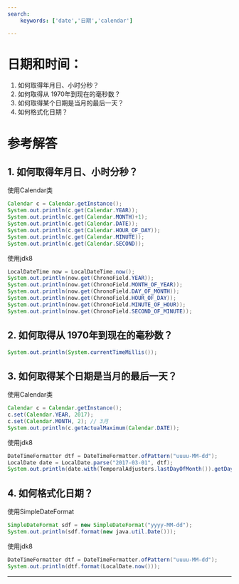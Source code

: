 ```yaml
---
search:
    keywords: ['date','日期','calendar']

---
```



# 日期和时间： 
1. 如何取得年月日、小时分秒？ 
2. 如何取得从 1970年到现在的毫秒数？ 
3. 如何取得某个日期是当月的最后一天？ 
4. 如何格式化日期？

# 参考解答

## 1. 如何取得年月日、小时分秒？ 

使用Calendar类
```java
Calendar c = Calendar.getInstance();
System.out.println(c.get(Calendar.YEAR));
System.out.println(c.get(Calendar.MONTH)+1);
System.out.println(c.get(Calendar.DATE));
System.out.println(c.get(Calendar.HOUR_OF_DAY));
System.out.println(c.get(Calendar.MINUTE));
System.out.println(c.get(Calendar.SECOND));
```
使用jdk8
```java
LocalDateTime now = LocalDateTime.now();
System.out.println(now.get(ChronoField.YEAR));
System.out.println(now.get(ChronoField.MONTH_OF_YEAR));
System.out.println(now.get(ChronoField.DAY_OF_MONTH));
System.out.println(now.get(ChronoField.HOUR_OF_DAY));
System.out.println(now.get(ChronoField.MINUTE_OF_HOUR));
System.out.println(now.get(ChronoField.SECOND_OF_MINUTE));
```

## 2. 如何取得从 1970年到现在的毫秒数？ 

```java
System.out.println(System.currentTimeMillis());
```

## 3. 如何取得某个日期是当月的最后一天？
使用Calendar类
```java
Calendar c = Calendar.getInstance();
c.set(Calendar.YEAR, 2017);
c.set(Calendar.MONTH, 2); // 3月
System.out.println(c.getActualMaximum(Calendar.DATE));
```
使用jdk8
```java
DateTimeFormatter dtf = DateTimeFormatter.ofPattern("uuuu-MM-dd");
LocalDate date = LocalDate.parse("2017-03-01", dtf);
System.out.println(date.with(TemporalAdjusters.lastDayOfMonth()).getDayOfMonth());
```

## 4. 如何格式化日期？
使用SimpleDateFormat
```java
SimpleDateFormat sdf = new SimpleDateFormat("yyyy-MM-dd");
System.out.println(sdf.format(new java.util.Date()));
```

使用jdk8
```java
DateTimeFormatter dtf = DateTimeFormatter.ofPattern("uuuu-MM-dd");
System.out.println(dtf.format(LocalDate.now()));
```
---


